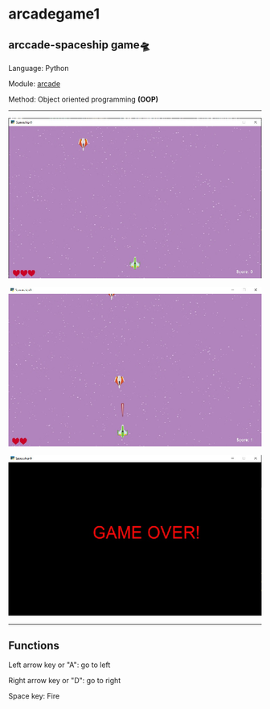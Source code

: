 # arcadegame1
arccade-spaceship game🛸
---
Language: Python

Module: [arcade](https://api.arcade.academy/)

Method: Object oriented programming **(OOP)**

---
![screenshot-1](ss1.png)

![screenshot-2](ss2.png)

![screenshot-3](ss-gameover.png)

---
## Functions
Left arrow key or "A": go to left

Right arrow key or "D": go to right

Space key: Fire





